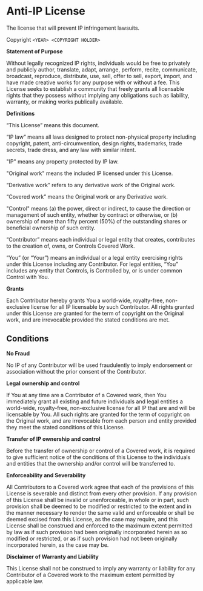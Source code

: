 # Anti-IP License
The license that will prevent IP infringement lawsuits.


Copyright `<YEAR> <COPYRIGHT HOLDER>`

**Statement of Purpose**

Without legally recognized IP rights, individuals would be free to privately and publicly author, translate, adapt, arrange, perform, recite, communicate, broadcast, reproduce, distribute, use, sell, offer to sell, export, import, and have made creative works for any purpose with or without a fee.  This License seeks to establish a community that freely grants all licensable rights that they possess without implying any obligations such as liability, warranty, or making works publically available.

**Definitions**

“This License” means this document.

“IP law” means all laws designed to protect non-physical property including copyright, patent, anti-circumvention, design rights, trademarks, trade secrets, trade dress, and any law with similar intent.

"IP" means any property protected by IP law.

"Original work" means the included IP licensed under this License.

“Derivative work” refers to any derivative work of the Original work.

“Covered work” means the Original work or any Derivative work.

"Control" means (a) the power, direct or indirect, to cause the direction or management of such entity, whether by contract or otherwise, or (b) ownership of more than fifty percent (50%) of the outstanding shares or beneficial ownership of such entity. 

“Contributor” means each individual or legal entity that creates, contributes to the creation of, owns, or Controls Covered Work.
    
“You” (or “Your”) means an individual or a legal entity exercising rights under this License including any Contributor. For legal entities, “You” includes any entity that Controls, is Controlled by, or is under common Control with You. 
    
**Grants**

Each Contributor hereby grants You a world-wide, royalty-free, non-exclusive license for all IP licensable by such Contributor.  All rights granted under this License are granted for the term of copyright on the Original work, and are irrevocable provided the stated conditions are met.

## **Conditions**

**No Fraud**

No IP of any Contributor will be used fraudulently to imply endorsement or association without the prior consent of the Contributor.

**Legal ownership and control**

If You at any time are a Contributor of a Covered work, then You immediately grant all existing and future individuals and legal entities a world-wide, royalty-free, non-exclusive license for all IP that are and will be licensable by You.  All such rights are granted for the term of copyright on the Original work, and are irrevocable from each person and entity provided they meet the stated conditions of this License.

**Transfer of IP ownership and control**

Before the transfer of ownership or control of a Covered work, it is required to give sufficient notice of the conditions of this License to the individuals and entities that the ownership and/or control will be transferred to.

**Enforceability and Severability**

All Contributors to a Covered work agree that each of the provisions of this License is severable and distinct from every other provision.  If any provision of this License shall be invalid or unenforceable, in whole or in part, such provision shall be deemed to be modified or restricted to the extent and in the manner necessary to render the same valid and enforceable or shall be deemed excised from this License, as the case may require, and this License shall be construed and enforced to the maximum extent permitted by law as if such provision had been originally incorporated herein as so modified or restricted, or as if such provision had not been originally incorporated herein, as the case may be.

**Disclaimer of Warranty and Liability**

This License shall not be construed to imply any warranty or liability for any Contributor of a Covered work to the maximum extent permitted by applicable law.
